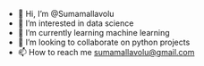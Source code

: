 - 👋 Hi, I’m @Sumamallavolu
- 👀 I’m interested in data science
- 🌱 I’m currently learning machine learning
- 💞️ I’m looking to collaborate on python projects
- 📫 How to reach me sumamallavolu@gmail.com


<!---
Sumimallavolu/Sumimallavolu is a ✨ special ✨ repository because its `README.md` (this file) appears on your GitHub profile.
You can click the Preview link to take a look at your changes.
--->
